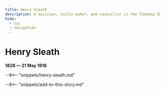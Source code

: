 ```yaml
---
title: Henry Sleath
description: A musician, violin maker, and councillor in the Toowong Shire Council
hide:
  - toc
  - navigation 
---
```


# Henry Sleath

**1828 — 21 May 1918**

--8<-- "snippets/henry-sleath.md"

--8<-- "snippets/add-to-this-story.md"